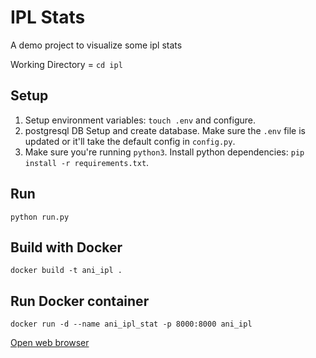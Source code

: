 # IPL Stats

A demo project to visualize some ipl stats

Working Directory = `cd ipl`

## Setup
1. Setup environment variables: `touch .env` and configure.
2. postgresql DB Setup and create database. Make sure the `.env` file is updated or it'll take the default config in `config.py`.
3. Make sure you're running `python3`. Install python dependencies: `pip install -r requirements.txt`.

## Run
`python run.py`

## Build with Docker

`docker build -t ani_ipl .`

## Run Docker container

`docker run -d --name ani_ipl_stat -p 8000:8000 ani_ipl`


[Open web browser](http://localhost:8000)

